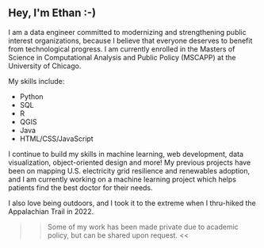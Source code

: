 ## Hey, I'm Ethan :-)

I am a data engineer committed to modernizing and strengthening public interest organizations, because I believe that everyone deserves to benefit from technological progress. I am currently enrolled in the Masters of Science in Computational Analysis and Public Policy (MSCAPP) at the University of Chicago. 

My skills include:
  - Python
  - SQL
  - R
  - QGIS
  - Java
  - HTML/CSS/JavaScript

I continue to build my skills in machine learning, web development, data visualization, object-oriented design and more! My previous projects have been on mapping U.S. electricity grid resilience and renewables adoption, and I am currently working on a machine learning project which helps patients find the best doctor for their needs.

I also love being outdoors, and I took it to the extreme when I thru-hiked the Appalachian Trail in 2022.

>> Some of my work has been made private due to academic policy, but can be shared upon request. <<
<!--
**ethan1evans/ethan1evans** is a ✨ _special_ ✨ repository because its `README.md` (this file) appears on your GitHub profile.

Here are some ideas to get you started:

- 🔭 I’m currently working on ...
- 🌱 I’m currently learning ...
- 👯 I’m looking to collaborate on ...
- 🤔 I’m looking for help with ...
- 💬 Ask me about ...
- 📫 How to reach me: ...
- 😄 Pronouns: ...
- ⚡ Fun fact: ...
-->
